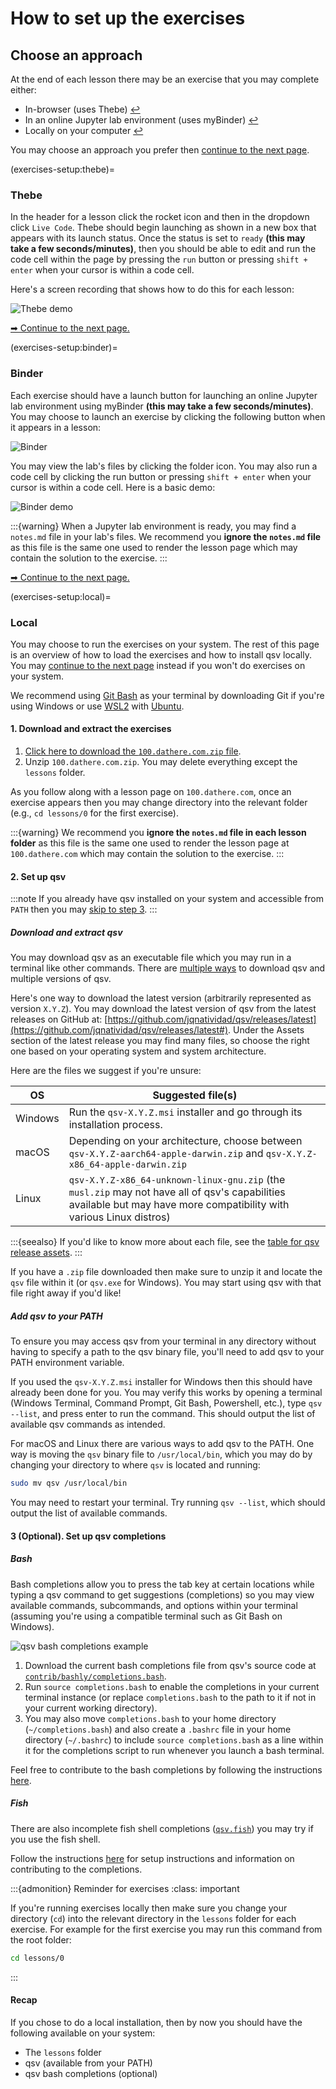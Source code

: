 # How to set up the exercises

## Choose an approach

At the end of each lesson there may be an exercise that you may complete either:

-   In-browser (uses Thebe) [↩](#thebe)
-   In an online Jupyter lab environment (uses myBinder) [↩](#binder)
-   Locally on your computer [↩](#local)

You may choose an approach you prefer then [continue to the next page](getting-started.md).

(exercises-setup:thebe)=

### Thebe

In the header for a lesson click the rocket icon and then in the dropdown click `Live Code`. Thebe should begin launching as shown in a new box that appears with its launch status. Once the status is set to `ready` **(this may take a few seconds/minutes)**, then you should be able to edit and run the code cell within the page by pressing the `run` button or pressing `shift + enter` when your cursor is within a code cell.

Here's a screen recording that shows how to do this for each lesson:

![Thebe demo](media/thebe-demo.gif)

[➡ Continue to the next page.](getting-started.md)

(exercises-setup:binder)=

### Binder

Each exercise should have a launch button for launching an online Jupyter lab environment using myBinder **(this may take a few seconds/minutes)**. You may choose to launch an exercise by clicking the following button when it appears in a lesson:

![Binder](https://mybinder.org/badge_logo.svg)

You may view the lab's files by clicking the folder icon. You may also run a code cell by clicking the run button or pressing `shift + enter` when your cursor is within a code cell. Here is a basic demo:

![Binder demo](media/100.dathere.com-binder-demo.gif)

:::{warning}
When a Jupyter lab environment is ready, you may find a `notes.md` file in your lab's files. We recommend you **ignore the `notes.md` file** as this file is the same one used to render the lesson page which may contain the solution to the exercise.
:::

[➡ Continue to the next page.](getting-started.md)

(exercises-setup:local)=

### Local

You may choose to run the exercises on your system. The rest of this page is an overview of how to load the exercises and how to install qsv locally. You may [continue to the next page](getting-started.md) instead if you won't do exercises on your system.

We recommend using [Git Bash](https://git-scm.com/downloads) as your terminal by downloading Git if you're using Windows or use [WSL2](https://learn.microsoft.com/en-us/windows/wsl/install) with [Ubuntu](https://apps.microsoft.com/detail/9pdxgncfsczv?hl=en-us&gl=US).

#### 1. Download and extract the exercises

1. [Click here to download the `100.dathere.com.zip` file](https://github.com/dathere/100.dathere.com/archive/refs/heads/main.zip).
2. Unzip `100.dathere.com.zip`. You may delete everything except the `lessons` folder.

As you follow along with a lesson page on `100.dathere.com`, once an exercise appears then you may change directory into the relevant folder (e.g., `cd lessons/0` for the first exercise).

:::{warning}
We recommend you **ignore the `notes.md` file in each lesson folder** as this file is the same one used to render the lesson page at `100.dathere.com` which may contain the solution to the exercise.
:::

#### 2. Set up qsv

:::note
If you already have qsv installed on your system and accessible from `PATH` then you may [skip to step 3](#optional-set-up-qsv-bash-completions).
:::

##### Download and extract qsv

You may download qsv as an executable file which you may run in a terminal like other commands. There are [multiple ways](https://github.com/jqnatividad/qsv#installation-options) to download qsv and multiple versions of qsv.

Here's one way to download the latest version (arbitrarily represented as version `X.Y.Z`). You may download the latest version of qsv from the latest releases on GitHub at: [https://github.com/jqnatividad/qsv/releases/latest](https://github.com/jqnatividad/qsv/releases/latest#). Under the Assets section of the latest release you may find many files, so choose the right one based on your operating system and system architecture.

Here are the files we suggest if you're unsure:

| OS      | Suggested file(s)                                                                                                                                                     |
| ------- | --------------------------------------------------------------------------------------------------------------------------------------------------------------------- |
| Windows | Run the `qsv-X.Y.Z.msi` installer and go through its installation process.                                                                                            |
| macOS   | Depending on your architecture, choose between `qsv-X.Y.Z-aarch64-apple-darwin.zip` and `qsv-X.Y.Z-x86_64-apple-darwin.zip`                                           |
| Linux   | `qsv-X.Y.Z-x86_64-unknown-linux-gnu.zip` (the `musl.zip` may not have all of qsv's capabilities available but may have more compatibility with various Linux distros) |

:::{seealso}
If you'd like to know more about each file, see the [table for qsv release assets](qsv-release-assets).
:::

If you have a `.zip` file downloaded then make sure to unzip it and locate the `qsv` file within it (or `qsv.exe` for Windows). You may start using qsv with that file right away if you'd like!

##### Add qsv to your PATH

To ensure you may access qsv from your terminal in any directory without having to specify a path to the qsv binary file, you'll need to add qsv to your PATH environment variable.

If you used the `qsv-X.Y.Z.msi` installer for Windows then this should have already been done for you. You may verify this works by opening a terminal (Windows Terminal, Command Prompt, Git Bash, Powershell, etc.), type `qsv --list`, and press enter to run the command. This should output the list of available qsv commands as intended.

For macOS and Linux there are various ways to add qsv to the PATH. One way is moving the `qsv` binary file to `/usr/local/bin`, which you may do by changing your directory to where `qsv` is located and running:

```bash
sudo mv qsv /usr/local/bin
```

You may need to restart your terminal. Try running `qsv --list`, which should output the list of available commands.

#### 3 (Optional). Set up qsv completions

##### Bash

Bash completions allow you to press the tab key at certain locations while typing a qsv command to get suggestions (completions) so you may view available commands, subcommands, and options within your terminal (assuming you're using a compatible terminal such as Git Bash on Windows).

![qsv bash completions example](media/qsv-completions-demo.gif)

1. Download the current bash completions file from qsv's source code at [`contrib/bashly/completions.bash`](https://github.com/jqnatividad/qsv/blob/master/contrib/bashly/completions.bash).
2. Run `source completions.bash` to enable the completions in your current terminal instance (or replace `completions.bash` to the path to it if not in your current working directory).
3. You may also move `completions.bash` to your home directory (`~/completions.bash`) and also create a `.bashrc` file in your home directory (`~/.bashrc`) to include `source completions.bash` as a line within it for the completions script to run whenever you launch a bash terminal.

Feel free to contribute to the bash completions by following the instructions [here](https://github.com/jqnatividad/qsv/tree/master/contrib/bashly).

##### Fish

There are also incomplete fish shell completions ([`qsv.fish`](https://github.com/jqnatividad/qsv/blob/master/contrib/fish/qsv.fish)) you may try if you use the fish shell.

Follow the instructions [here](https://github.com/jqnatividad/qsv/tree/master/contrib/fish) for setup instructions and information on contributing to the completions.

:::{admonition} Reminder for exercises
:class: important

If you're running exercises locally then make sure you change your directory (`cd`) into the relevant directory in the `lessons` folder for each exercise. For example for the first exercise you may run this command from the root folder:

```bash
cd lessons/0
```

:::

#### Recap

If you chose to do a local installation, then by now you should have the following available on your system:

-   The `lessons` folder
-   qsv (available from your PATH)
-   qsv bash completions (optional)
